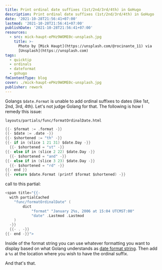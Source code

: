 ```yaml
---
title: Print ordinal date suffixes (1st/2nd/3rd/4th) in GoHugo
description: Print ordinal date suffixes (1st/2nd/3rd/4th) in GoHugo
date: '2021-10-28T21:56:41+07:00'
lastmod: '2021-10-28T21:56:41+07:00'
publishDate: '2021-10-28T21:56:41+07:00'
resources:
  - src: mick-haupt-ePHz9WOME0c-unsplash.jpg
    title: >-
      Photo by [Mick Haupt](https://unsplash.com/@rocinante_11) via
      [Unsplash](https://unsplash.com)
tags:
  - quicktip
  - ordinals
  - dateformat
  - gohugo
fmContentType: blog
cover: ./mick-haupt-ePHz9WOME0c-unsplash.jpg
publisher: rework
---
```


Golangs `$date.Format` is unable to add ordinal suffixes to dates (like 1st, 2nd, 3rd, 4th). Let's not judge Golang for that. The following is how I remedy this issue:

`layouts/partials/func/formatOrdinalDate.html`

```go {lineAnchors=code1}
{{- $format := .format -}}
{{- $date := .date -}}
{{- $shortened := "th" -}}
{{- if in (slice 1 21 31) $date.Day -}}
  {{- $shortened = "st" -}}
{{- else if in (slice 2 22) $date.Day -}}
  {{- $shortened = "and" -}}
{{- else if in (slice 3 23) $date.Day -}}
  {{- $shortened = "rd" -}}
{{- end }}
{{- return $date.Format (printf $format $shortened) -}}
```

call to this partial:

```go {lineAnchors=code2}
<span title="{{-
  with partialCached
    "func/formatOrdinalDate" (
        dict
            "format" "January 2%s, 2006 at 15:04 UTCMST:00"
            "date" .Lastmod .Lastmod
    )
  -}}
  {{- . -}}
{{- end -}}">
```

Inside of the format string you can use whatever formatting you want to display based on what Golang understands as [date format string](https://programming.guide/go/format-parse-string-time-date-example.html). Then add a `%s` at the location where you wish to have the ordinal suffix.

And that's that.
